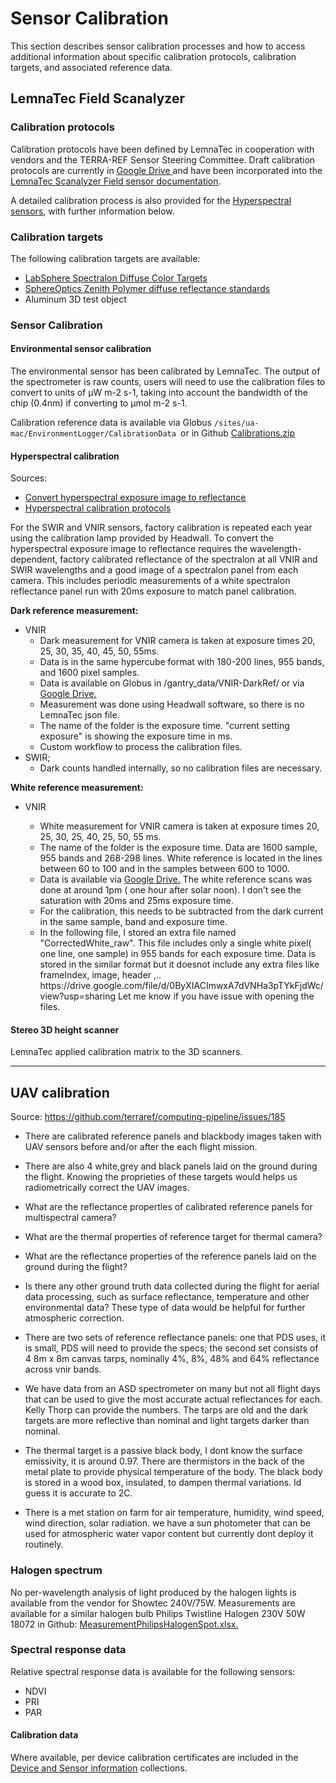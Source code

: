 # Sensor Calibration

This section describes sensor calibration processes and how to access additional information about specific  calibration protocols, calibration targets, and associated reference data.



## LemnaTec Field Scanalyzer

### Calibration protocols

Calibration protocols have been defined by LemnaTec in cooperation with vendors and the TERRA-REF Sensor Steering Committee. Draft calibration protocols are currently in [Google Drive ](https://docs.google.com/document/d/132_dkGAIQJ3cG7bQkPIkX7-RgXyWLDoQWJFDj5c-5uU/edit)and have been incorporated into the [LemnaTec Scanalyzer Field sensor documentation](https://terraref.ncsa.illinois.edu/clowder/collection/5873a6234f0cad7d81318e36).

A detailed calibration process is also provided for the [Hyperspectral sensors](https://docs.google.com/document/d/1w_zHHlrPVKsy1mnW9wrVzAU2edVqZH8i1IZa5BZxVpo/edit#heading=h.jjfbhbos05cc), with further information below.

### Calibration targets

The following calibration targets are available:

* [LabSphere Spectralon Diffuse Color Targets](https://terraref.ncsa.illinois.edu/clowder/datasets/5873a8184f0cad7d8131a4dd)
* [SphereOptics Zenith Polymer diffuse reflectance standards](https://terraref.ncsa.illinois.edu/clowder/datasets/5873a9434f0cad7d8131b29a)
* Aluminum 3D test object

### Sensor Calibration

#### Environmental sensor calibration

The environmental sensor has been calibrated by LemnaTec. The output of the spectrometer is raw counts, users will need to use the calibration files to convert to units of  µW m-2 s-1, taking into account the bandwidth of the chip \(0.4nm\) if converting to µmol m-2 s-1.

Calibration reference data is available via Globus `/sites/ua-mac/EnvironmentLogger/CalibrationData `or in Github [Calibrations.zip](https://github.com/terraref/reference-data/files/250620/Calibrations.zip)

#### Hyperspectral calibration

Sources:

* [Convert hyperspectral exposure image to reflectance](https://github.com/terraref/computing-pipeline/issues/88)
* [Hyperspectral calibration protocols](https://docs.google.com/document/d/1w_zHHlrPVKsy1mnW9wrVzAU2edVqZH8i1IZa5BZxVpo)


For the SWIR and VNIR sensors, factory calibration is repeated each year using the calibration lamp provided by Headwall. 
To convert the hyperspectral exposure image to reflectance requires the wavelength-dependent, factory calibrated reflectance of the spectralon at all VNIR and SWIR wavelengths and a good image of a spectralon panel from each camera. This includes periodic measurements of a white spectralon reflectance panel run with 20ms exposure to match panel calibration.

**Dark reference measurement:**

* VNIR
  * Dark measurement for VNIR camera is taken at exposure times 20, 25, 30, 35, 40, 45, 50, 55ms.
  * Data is in the same hypercube format with 180-200 lines, 955 bands, and 1600 pixel samples.
  * Data is available on Globus in /gantry_data/VNIR-DarkRef/ or via [Google Drive.](https://drive.google.com/file/d/0B9h5V5JdLLXmSkdpTmd6QmN3dTQ/view?usp=sharing)
  * Measurement was done using Headwall software, so there is no LemnaTec json file. 
  * The name of the folder is the exposure time.   "current setting exposure" is showing the exposure time in ms.
  * Custom workflow to process the calibration files.
* SWIR;
  * Dark counts handled internally, so no calibration files are necessary.


**White reference measurement:**

* VNIR

  * White measurement for VNIR camera is taken at exposure times 20, 25, 30, 25, 40, 25, 50, 55 ms.
  * The name of the folder is the exposure time. Data are 1600 sample, 955 bands and 268-298 lines. White reference is located in the lines between 60 to 100 and in the samples between 600 to 1000.
  * Data is available via [Google Drive.](https://drive.google.com/file/d/0ByXIACImwxA7akhfLTdTS01vTTA/view?usp=sharing)
    The white reference scans was done at around 1pm \( one hour after solar noon\). I don’t see the saturation with 20ms and 25ms exposure time. 
  * For the calibration, this needs to be subtracted from the dark current in the same sample, band and exposure time.
  * In the following file, I stored an extra file named "CorrectedWhite\_raw". This file includes only a single white pixel\( one line, one sample\) in 955 bands for each exposure time. Data is stored in the similar format but it doesnot include any extra files like frameIndex, image, header ,..
    https:\/\/drive.google.com\/file\/d\/0ByXIACImwxA7dVNHa3pTYkFjdWc\/view?usp=sharing
    Let me know if you have issue with opening the files. 


#### Stereo 3D height scanner

LemnaTec applied calibration matrix to the 3D scanners.

__________________________

## UAV calibration

Source: https://github.com/terraref/computing-pipeline/issues/185

* There are calibrated reference panels and blackbody images taken with UAV sensors before and\/or after the each flight mission.

* There are also 4 white,grey and black panels laid on the ground during the flight. Knowing the proprieties of these targets would helps us radiometrically correct the UAV images.

* What are the reflectance properties of calibrated reference panels for multispectral camera?

* What are the thermal properties of reference target for thermal camera?

* What are the reflectance properties of the reference panels laid on the ground during the flight?
* Is there any other ground truth data collected during the flight for aerial data processing, such as surface reflectance, temperature and other environmental data? These type of data would be helpful for further atmospheric correction.

* There are two sets of reference reflectance panels: one that PDS uses, it is small, PDS will need to provide the specs; the second set consists of 4 8m x 8m canvas tarps, nominally 4%, 8%, 48% and 64% reflectance across vnir bands.

* We have data from an ASD spectrometer on many but not all flight days that can be used to give the most accurate actual reflectances for each. Kelly Thorp can provide the numbers. The tarps are old and the dark targets are more reflective than nominal and light targets darker than nominal.

* The thermal target is a passive black body, I dont know the surface emissivity, it is around 0.97. There are thermistors in the back of the metal plate to provide physical temperature of the body. The black body is stored in a wood box, insulated, to dampen thermal variations. Id guess it is accurate to 2C.
* There is a met station on farm for air temperature, humidity, wind speed, wind direction, solar radiation. we have a sun photometer that can be used for atmospheric water vapor content but currently dont deploy it routinely.

### Halogen spectrum

No per-wavelength analysis of light produced by the halogen lights is available from the vendor for Showtec 240V\/75W. Measurements are available for a similar halogen bulb Philips Twistline Halogen 230V 50W 18072 in Github: [MeasurementPhilipsHalogenSpot.xlsx.](https://github.com/terraref/reference-data/files/498197/MeasurementPhilipsHalogenSpot.xlsx)

### Spectral response data

Relative spectral response data is available for the following sensors:

* NDVI
* PRI
* PAR



#### Calibration data

Where available, per device calibration certificates are included in the [Device and Sensor information](https://terraref.ncsa.illinois.edu/clowder/collection/5873a6234f0cad7d81318e36) collections.

